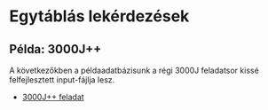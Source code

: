 # Egytáblás lekérdezések

## Példa: 3000J++
A következőkben a példaadatbázisunk a régi 3000J feladatsor kissé felfejlesztett input-fájlja lesz.

- [3000J++ feladat](3000J/)

